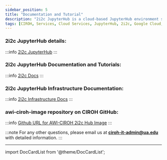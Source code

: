 ```yaml
---
sidebar_position: 5
title: "Documentation and Tutorial"
description: "2i2c JupyterHub is a cloud-based JupyterHub environment specifically designed for hydrological researchers. It is powered by 2i2c JupyterHub, a cloud-based JupyterHub environment specifically on Google Cloud"
tags: [CIROH, Services, Cloud Services, JupyterHub, 2i2c, Google Cloud, Education]
---
```



### 2i2c JupyterHub details:

:::info
[2i2c JupyterHub](https://2i2c.org/)
:::

### 2i2c JupyterHub Documentation and Tutorials:

:::info
[2i2c Docs](https://docs.2i2c.org/)
:::

### 2i2c JupyterHub Infrastructure Documentation:

:::info
[2i2c Infrastructure Docs](https://infrastructure.2i2c.org/)
:::

### awi-ciroh-image repository on CIROH GitHub:

:::info
[Github URL for AWI-CIROH 2i2c Hub Image](https://github.com/2i2c-org/awi-ciroh-image)
:::

:::note
For any other questions, please email us at **ciroh-it-admin@ua.edu** with detailed information.
:::

------------------------------------------------

import DocCardList from '@theme/DocCardList';

<DocCardList />

